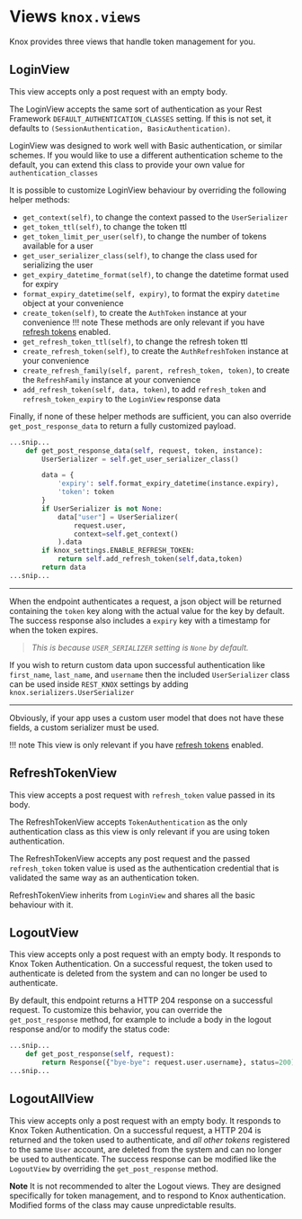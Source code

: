 # Views `knox.views`
Knox provides three views that handle token management for you.

## LoginView
This view accepts only a post request with an empty body.

The LoginView accepts the same sort of authentication as your Rest Framework
`DEFAULT_AUTHENTICATION_CLASSES` setting. If this is not set, it defaults to
`(SessionAuthentication, BasicAuthentication)`.

LoginView was designed to work well with Basic authentication, or similar
schemes. If you would like to use a different authentication scheme to the
default, you can extend this class to provide your own value for
`authentication_classes`

It is possible to customize LoginView behaviour by overriding the following
helper methods:
- `get_context(self)`, to change the context passed to the `UserSerializer`
- `get_token_ttl(self)`, to change the token ttl
- `get_token_limit_per_user(self)`, to change the number of tokens available for a user
- `get_user_serializer_class(self)`, to change the class used for serializing the user
- `get_expiry_datetime_format(self)`, to change the datetime format used for expiry
- `format_expiry_datetime(self, expiry)`, to format the expiry `datetime` object at your convenience
- `create_token(self)`, to create the `AuthToken` instance at your convenience
!!! note 
    These methods are only relevant if you have [refresh tokens](refresh.md) enabled.
- `get_refresh_token_ttl(self)`, to change the refresh token ttl
- `create_refresh_token(self)`, to create the `AuthRefreshToken` instance at your convenience
- `create_refresh_family(self, parent, refresh_token, token)`, to create the `RefreshFamily` instance at your convenience
- `add_refresh_token(self, data, token)`, to add `refresh_token` and `refresh_token_expiry` to the `LoginView` response data


Finally, if none of these helper methods are sufficient, you can also override `get_post_response_data`
to return a fully customized payload.

```python
...snip...
    def get_post_response_data(self, request, token, instance):
        UserSerializer = self.get_user_serializer_class()

        data = {
            'expiry': self.format_expiry_datetime(instance.expiry),
            'token': token
        }
        if UserSerializer is not None:
            data["user"] = UserSerializer(
                request.user,
                context=self.get_context()
            ).data
        if knox_settings.ENABLE_REFRESH_TOKEN:
            return self.add_refresh_token(self,data,token)
        return data
...snip...
```

---
When the endpoint authenticates a request, a json object will be returned
containing the `token` key along with the actual value for the key by default.
The success response also includes a `expiry` key with a timestamp for when
the token expires.

> *This is because `USER_SERIALIZER` setting is `None` by default.*

If you wish to return custom data upon successful authentication
like `first_name`, `last_name`, and `username` then the included `UserSerializer`
class can be used inside `REST_KNOX` settings by adding `knox.serializers.UserSerializer`

---

Obviously, if your app uses a custom user model that does not have these fields,
a custom serializer must be used.

!!! note 
    This view is only relevant if you have [refresh tokens](refresh.md) enabled.


## RefreshTokenView
This view accepts a post request with `refresh_token` value passed in its body.

The RefreshTokenView accepts `TokenAuthentication` as the only authentication class as
this view is only relevant if you are using token authentication.

The RefreshTokenView accepts any post request and the passed `refresh_token` token value
is used as the authentication credential that is validated the same way as an authentication token.


RefreshTokenView inherits from `LoginView` and shares all the basic behaviour with it.


## LogoutView
This view accepts only a post request with an empty body.
It responds to Knox Token Authentication. On a successful request,
the token used to authenticate is deleted from the
system and can no longer be used to authenticate.

By default, this endpoint returns a HTTP 204 response on a successful request. To
customize this behavior, you can override the `get_post_response` method, for example
to include a body in the logout response and/or to modify the status code:

```python
...snip...
    def get_post_response(self, request):
        return Response({"bye-bye": request.user.username}, status=200)
...snip...
```

## LogoutAllView
This view accepts only a post request with an empty body. It responds to Knox Token
Authentication.
On a successful request, a HTTP 204 is returned and the token used to authenticate,
and *all other tokens* registered to the same `User` account, are deleted from the
system and can no longer be used to authenticate. The success response can be modified
like the `LogoutView` by overriding the `get_post_response` method.

**Note** It is not recommended to alter the Logout views. They are designed
specifically for token management, and to respond to Knox authentication.
Modified forms of the class may cause unpredictable results.
